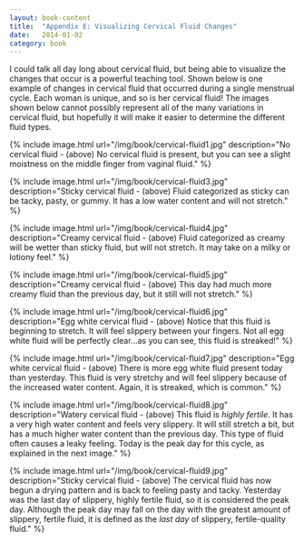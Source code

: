 ```yaml
---
layout: book-content
title:  "Appendix E: Visualizing Cervical Fluid Changes"
date:   2014-01-02
category: book
---
```


I could talk all day long about cervical fluid, but being able to visualize the changes that occur is a powerful teaching tool. Shown below is one example of changes in cervical fluid that occurred during a single menstrual cycle. Each woman is unique, and so is her cervical fluid! The images shown below cannot possibly represent all of the many variations in cervical fluid, but hopefully it will make it easier to determine the different fluid types.


{% include image.html url="/img/book/cervical-fluid1.jpg" description="No cervical fluid - (above) No cervical fluid is present, but you can see a slight moistness on the middle finger from vaginal fluid." %}


{% include image.html url="/img/book/cervical-fluid3.jpg" description="Sticky cervical fluid - (above) Fluid categorized as sticky can be tacky, pasty, or gummy. It has a low water content and will not stretch." %}


{% include image.html url="/img/book/cervical-fluid4.jpg" description="Creamy cervical fluid - (above) Fluid categorized as creamy will be wetter than sticky fluid, but will not stretch. It may take on a milky or lotiony feel." %}


{% include image.html url="/img/book/cervical-fluid5.jpg" description="Creamy cervical fluid - (above) This day had much more creamy fluid than the previous day, but it still will not stretch." %}


{% include image.html url="/img/book/cervical-fluid6.jpg" description="Egg white cervical fluid - (above) Notice that this fluid is beginning to stretch. It will feel slippery between your fingers. Not all egg white fluid will be perfectly clear...as you can see, this fluid is streaked!" %}


{% include image.html url="/img/book/cervical-fluid7.jpg" description="Egg white cervical fluid - (above) There is more egg white fluid present today than yesterday. This fluid is very stretchy and will feel slippery because of the increased water content. Again, it is streaked, which is common." %}


{% include image.html url="/img/book/cervical-fluid8.jpg" description="Watery cervical fluid - (above) This fluid is *highly fertile*. It has a very high water content and feels very slippery. It will still stretch a bit, but has a much higher water content than the previous day. This type of fluid often causes a leaky feeling. Today is the peak day for this cycle, as explained in the next image." %}


{% include image.html url="/img/book/cervical-fluid9.jpg" description="Sticky cervical fluid - (above) The cervical fluid has now begun a drying pattern and is back to feeling pasty and tacky. Yesterday was the last day of slippery, highly fertile fluid, so it is considered the peak day. Although the peak day may fall on the day with the greatest amount of slippery, fertile fluid, it is defined as the *last day* of slippery, fertile-quality fluid." %}